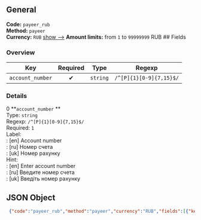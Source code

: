 ## General 
**Code:** `payeer_rub`  
**Method:** `payeer`  
**Currency:** `RUB` [show -->]() 
**Amount limits:** from `1`  to `99999999`  RUB ## Fields 
### Overview 
|Key|Required|Type|Regexp| 
|:---:|:---:|:---:|:---:| 
|`account_number` |✔ |`string` |`/^[P]{1}[0-9]{7,15}$/` | 
 
### Details 
0 **`account_number` **  
Type: `string`  
Regexp: `/^[P]{1}[0-9]{7,15}$/`  
Required: `1`  
Label:  
: [en] Account number  
: [ru] Номер счета  
: [uk] Номер рахунку  
Hint:  
: [en] Enter account number  
: [ru] Введите номер счета  
: [uk] Введіть номер рахунку  
## JSON Object 
```json
 {"code":"payeer_rub","method":"payeer","currency":"RUB","fields":[{"key":"account_number","type":"string","label":{"en":"Account number","ru":"\u041d\u043e\u043c\u0435\u0440 \u0441\u0447\u0435\u0442\u0430","uk":"\u041d\u043e\u043c\u0435\u0440 \u0440\u0430\u0445\u0443\u043d\u043a\u0443"},"hint":{"en":"Enter account number","ru":"\u0412\u0432\u0435\u0434\u0438\u0442\u0435 \u043d\u043e\u043c\u0435\u0440 \u0441\u0447\u0435\u0442\u0430","uk":"\u0412\u0432\u0435\u0434\u0456\u0442\u044c \u043d\u043e\u043c\u0435\u0440 \u0440\u0430\u0445\u0443\u043d\u043a\u0443"},"regexp":"\/^[P]{1}[0-9]{7,15}$\/","required":true,"position":1}],"amount_min":1,"amount_max":99999999}```  
